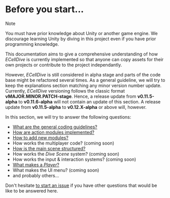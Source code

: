 # Before you start...

> [!NOTE]
> You must have prior knowledge about Unity or another game engine. We discourage learning Unity by diving in this project even if you have prior programming knowledge. 

This documentation aims to give a comprehensive understanding of how _ECellDive_ is currently implemented so that anyone can copy assets for their own projects or contribute to the project independantly.

However, _ECellDive_ is still considered in alpha stage and parts of the code base might be refactored several times. As a general guideline, we will try to keep the explanations section matching any minor version number update. Currently, _ECellDive_ versioning follows the classic format **vMAJOR.MINOR.PATCH-stage**. Hence, a release update from **v0.11.5-alpha** to **v0.11.6-alpha** will not contain an update of this section. A release update from **v0.11.5-alpha** to **v0.12.X-alpha** or above will, however.

In this section, we will try to answer the following questions:
- [What are the general coding guidelines?](./about_code.md)
- [How are action modules implemented?](./about_modules.md)
- [How to add new modules?](./about_modules.md#general-workflow-to-create-a-new-module)
- How works the multiplayer code? (coming soon)
- [How is the main scene structured?](./about_scenes.md#main-scene-of-the-project)
- How works the _Dive Scene_ system? (coming soon)
- How works the input & interaction systems? (coming soon)
- [What makes a _Player_?](./about_player.md)
- What makes the UI menu? (coming soon)
- and probably others...

Don't hesitate [to start an issue](https://github.com/ecell/ECell_Dive/issues) if you have other questions that would be like to be answered here.